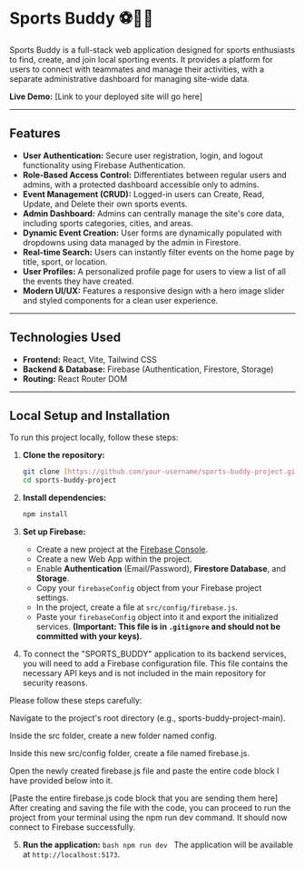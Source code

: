 # Sports Buddy ⚽🏀🎾

Sports Buddy is a full-stack web application designed for sports enthusiasts to find, create, and join local sporting events. It provides a platform for users to connect with teammates and manage their activities, with a separate administrative dashboard for managing site-wide data.

**Live Demo:** [Link to your deployed site will go here]

---

## Features

- **User Authentication:** Secure user registration, login, and logout functionality using Firebase Authentication.
- **Role-Based Access Control:** Differentiates between regular users and admins, with a protected dashboard accessible only to admins.
- **Event Management (CRUD):** Logged-in users can Create, Read, Update, and Delete their own sports events.
- **Admin Dashboard:** Admins can centrally manage the site's core data, including sports categories, cities, and areas.
- **Dynamic Event Creation:** User forms are dynamically populated with dropdowns using data managed by the admin in Firestore.
- **Real-time Search:** Users can instantly filter events on the home page by title, sport, or location.
- **User Profiles:** A personalized profile page for users to view a list of all the events they have created.
- **Modern UI/UX:** Features a responsive design with a hero image slider and styled components for a clean user experience.

---

## Technologies Used

- **Frontend:** React, Vite, Tailwind CSS
- **Backend & Database:** Firebase (Authentication, Firestore, Storage)
- **Routing:** React Router DOM

---

## Local Setup and Installation

To run this project locally, follow these steps:

1.  **Clone the repository:**

    ```bash
    git clone [https://github.com/your-username/sports-buddy-project.git](https://github.com/your-username/sports-buddy-project.git)
    cd sports-buddy-project
    ```

2.  **Install dependencies:**

    ```bash
    npm install
    ```

3.  **Set up Firebase:**

    - Create a new project at the [Firebase Console](https://console.firebase.google.com/).
    - Create a new Web App within the project.
    - Enable **Authentication** (Email/Password), **Firestore Database**, and **Storage**.
    - Copy your `firebaseConfig` object from your Firebase project settings.
    - In the project, create a file at `src/config/firebase.js`.
    - Paste your `firebaseConfig` object into it and export the initialized services. **(Important: This file is in `.gitignore` and should not be committed with your keys).**
  
4.  To connect the "SPORTS_BUDDY" application to its backend services, you will need to add a Firebase configuration file. This file contains the necessary API keys and is not included in the main repository for security reasons.

Please follow these steps carefully:

Navigate to the project's root directory (e.g., sports-buddy-project-main).

Inside the src folder, create a new folder named config.

Inside this new src/config folder, create a file named firebase.js.

Open the newly created firebase.js file and paste the entire code block I have provided below into it.

[Paste the entire firebase.js code block that you are sending them here]
After creating and saving the file with the code, you can proceed to run the project from your terminal using the npm run dev command. It should now connect to Firebase successfully.

5.  **Run the application:**
    `bash
    npm run dev
    `
    The application will be available at `http://localhost:5173`.
